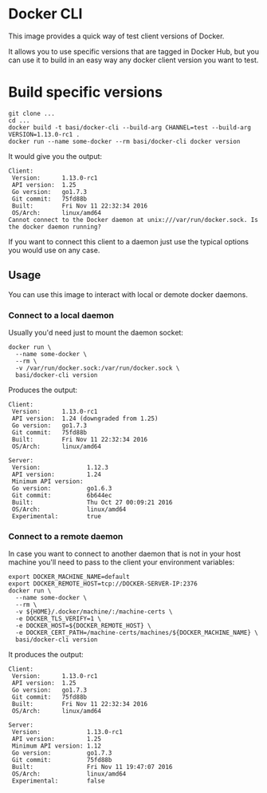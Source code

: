 # Docker CLI
This image provides a quick way of test client versions of Docker.

It allows you to use specific versions that are tagged in Docker Hub, but you can use it to build in an easy way
any docker client version you want to test.

# Build specific versions

    git clone ...
    cd ...
    docker build -t basi/docker-cli --build-arg CHANNEL=test --build-arg VERSION=1.13.0-rc1 .
    docker run --name some-docker --rm basi/docker-cli docker version

It would give you the output:

```
Client:
 Version:      1.13.0-rc1
 API version:  1.25
 Go version:   go1.7.3
 Git commit:   75fd88b
 Built:        Fri Nov 11 22:32:34 2016
 OS/Arch:      linux/amd64
Cannot connect to the Docker daemon at unix:///var/run/docker.sock. Is the docker daemon running?
```

If you want to connect this client to a daemon just use the typical options you would use on any case.

## Usage
You can use this image to interact with local or demote docker daemons.

### Connect to a local daemon
Usually you'd need just to mount the daemon socket:

```
docker run \
  --name some-docker \
  --rm \
  -v /var/run/docker.sock:/var/run/docker.sock \
  basi/docker-cli version
```
Produces the output:
```
Client:
 Version:      1.13.0-rc1
 API version:  1.24 (downgraded from 1.25)
 Go version:   go1.7.3
 Git commit:   75fd88b
 Built:        Fri Nov 11 22:32:34 2016
 OS/Arch:      linux/amd64

Server:
 Version:             1.12.3
 API version:         1.24
 Minimum API version:
 Go version:          go1.6.3
 Git commit:          6b644ec
 Built:               Thu Oct 27 00:09:21 2016
 OS/Arch:             linux/amd64
 Experimental:        true
 ```

### Connect to a remote daemon
In case you want to connect to another daemon that is not in your host machine you'll need to pass to the client your environment variables:

```
export DOCKER_MACHINE_NAME=default
export DOCKER_REMOTE_HOST=tcp://DOCKER-SERVER-IP:2376
docker run \
  --name some-docker \
  --rm \
  -v ${HOME}/.docker/machine/:/machine-certs \
  -e DOCKER_TLS_VERIFY=1 \
  -e DOCKER_HOST=${DOCKER_REMOTE_HOST} \
  -e DOCKER_CERT_PATH=/machine-certs/machines/${DOCKER_MACHINE_NAME} \
  basi/docker-cli version
```
It produces the output:
```
Client:
 Version:      1.13.0-rc1
 API version:  1.25
 Go version:   go1.7.3
 Git commit:   75fd88b
 Built:        Fri Nov 11 22:32:34 2016
 OS/Arch:      linux/amd64

Server:
 Version:             1.13.0-rc1
 API version:         1.25
 Minimum API version: 1.12
 Go version:          go1.7.3
 Git commit:          75fd88b
 Built:               Fri Nov 11 19:47:07 2016
 OS/Arch:             linux/amd64
 Experimental:        false
```
